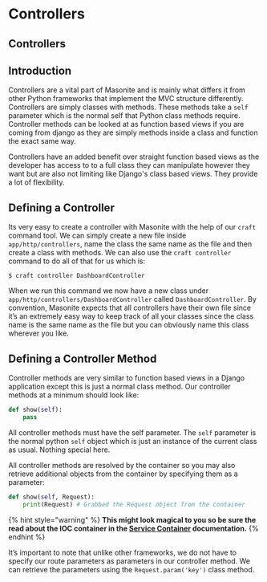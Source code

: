 # Controllers

## Controllers

## Introduction

Controllers are a vital part of Masonite and is mainly what differs it from other Python frameworks that implement the MVC structure differently. Controllers are simply classes with methods. These methods take a `self` parameter which is the normal self that Python class methods require. Controller methods can be looked at as function based views if you are coming from django as they are simply methods inside a class and function the exact same way.

Controllers have an added benefit over straight function based views as the developer has access to to a full class they can manipulate however they want but are also not limiting like Django's class based views. They provide a lot of flexibility.

## Defining a Controller

Its very easy to create a controller with Masonite with the help of our `craft` command tool. We can simply create a new file inside `app/http/controllers`, name the class the same name as the file and then create a class with methods. We can also use the `craft controller` command to do all of that for us which is:

```text
$ craft controller DashboardController
```

When we run this command we now have a new class under `app/http/controllers/DashboardController` called `DashboardController`. By convention, Masonite expects that all controllers have their own file since it’s an extremely easy way to keep track of all your classes since the class name is the same name as the file but you can obviously name this class wherever you like.

## Defining a Controller Method

Controller methods are very similar to function based views in a Django application except this is just a normal class method. Our controller methods at a minimum should look like:

```python
def show(self):
    pass
```

All controller methods must have the self parameter. The `self` parameter is the normal python `self` object which is just an instance of the current class as usual. Nothing special here.

All controller methods are resolved by the container so you may also retrieve additional objects from the container by specifying them as a parameter:

```python
def show(self, Request):
    print(Request) # Grabbed the Request object from the container
```

{% hint style="warning" %}
**This might look magical to you so be sure the read about the IOC container in the **[**Service Container**](../architectural-concepts/service-container.md)** documentation.**
{% endhint %}

It’s important to note that unlike other frameworks, we do not have to specify our route parameters as parameters in our controller method. We can retrieve the parameters using the `Request.param('key')` class method.

